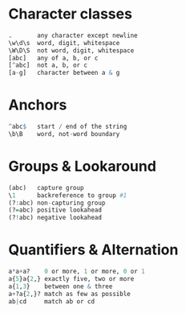 # Character classes
```r
.       any character except newline
\w\d\s  word, digit, whitespace
\W\D\S  not word, digit, whitespace
[abc]   any of a, b, or c
[^abc]  not a, b, or c
[a-g]   character between a & g
```
# Anchors
```r
^abc$   start / end of the string
\b\B    word, not-word boundary
```
# Groups & Lookaround
```r
(abc)   capture group
\1      backreference to group #1
(?:abc) non-capturing group
(?=abc) positive lookahead
(?!abc) negative lookahead
```
# Quantifiers & Alternation
```r
a*a+a?    0 or more, 1 or more, 0 or 1
a{5}a{2,} exactly five, two or more
a{1,3}    between one & three
a+?a{2,}? match as few as possible
ab|cd     match ab or cd
```
